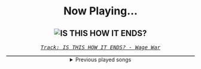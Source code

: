 <div align="center"> 
<h1>Now Playing...</h1>

![IS THIS HOW IT ENDS?](https://i.scdn.co/image/ab67616d00001e029dc2c4e57c5660d6143265df)
--
_<samp><a href="https://open.spotify.com/track/67qG9vkAJntPinqJToLc6h">Track: IS THIS HOW IT ENDS? - Wage War</a></samp>_

<div style="border: 1px #4B5054 solid"></div>
<details>
  <summary>
    Previous played songs
  </summary>
  <table>
    <thead>
      <tr>
        <th>
          Artist
        </th>
        <th>
          Song
        </th>
        <th>
          Link
        </th>
      </tr>
    </thead>
    <tbody>
      <tr><td>Wage War</td><td>IS THIS HOW IT ENDS?</td><td><a href="https://open.spotify.com/track/67qG9vkAJntPinqJToLc6h">https://open.spotify.com/track/67qG9vkAJntPinqJToLc6h</a></td></tr><tr><td>Wage War</td><td>IN MY BLOOD</td><td><a href="https://open.spotify.com/track/2RbHEDgEPB9JePxjUqjh7Y">https://open.spotify.com/track/2RbHEDgEPB9JePxjUqjh7Y</a></td></tr><tr><td>Wage War</td><td>HELLBENT</td><td><a href="https://open.spotify.com/track/1UkcIeFbj8t4B7BkTdAzVf">https://open.spotify.com/track/1UkcIeFbj8t4B7BkTdAzVf</a></td></tr><tr><td>Wage War</td><td>HAPPY HUNTING</td><td><a href="https://open.spotify.com/track/3pKj0vFWLaRgbXG6vXl7NQ">https://open.spotify.com/track/3pKj0vFWLaRgbXG6vXl7NQ</a></td></tr><tr><td>Wage War</td><td>TOMBSTONE</td><td><a href="https://open.spotify.com/track/0LPgP3UyQQaQqwl2RjfksM">https://open.spotify.com/track/0LPgP3UyQQaQqwl2RjfksM</a></td></tr><tr><td>Wage War</td><td>BLUR</td><td><a href="https://open.spotify.com/track/56Lz7mTr1hiiCfsaAoiUo9">https://open.spotify.com/track/56Lz7mTr1hiiCfsaAoiUo9</a></td></tr><tr><td>Wage War</td><td>NAIL5</td><td><a href="https://open.spotify.com/track/0edkTedyqhtNI2xoN4iY1I">https://open.spotify.com/track/0edkTedyqhtNI2xoN4iY1I</a></td></tr><tr><td>Wage War</td><td>MAGNETIC</td><td><a href="https://open.spotify.com/track/73mrvMAAKWrgbT894Aevf7">https://open.spotify.com/track/73mrvMAAKWrgbT894Aevf7</a></td></tr><tr><td>Wage War</td><td>SELF SACRIFICE</td><td><a href="https://open.spotify.com/track/5DAxlAWiFWL5vzaTi7CBsX">https://open.spotify.com/track/5DAxlAWiFWL5vzaTi7CBsX</a></td></tr><tr><td>Wage War</td><td>THE SHOW’S ABOUT TO START</td><td><a href="https://open.spotify.com/track/0FCGZSIRrmrWoKK96p5i06">https://open.spotify.com/track/0FCGZSIRrmrWoKK96p5i06</a></td></tr><tr><td>Rise Against</td><td>Savior</td><td><a href="https://open.spotify.com/track/1vcxF91pWs9uNwDROuiCPB">https://open.spotify.com/track/1vcxF91pWs9uNwDROuiCPB</a></td></tr><tr><td>Breaking Benjamin</td><td>I Will Not Bow</td><td><a href="https://open.spotify.com/track/2yXyz4NLTZx9CLdXfLTp5E">https://open.spotify.com/track/2yXyz4NLTZx9CLdXfLTp5E</a></td></tr><tr><td>Motionless In White</td><td>Voices</td><td><a href="https://open.spotify.com/track/0SnvI0twJ1Mnh0rJlBRrf0">https://open.spotify.com/track/0SnvI0twJ1Mnh0rJlBRrf0</a></td></tr><tr><td>The Wreckage</td><td>Breaking Through</td><td><a href="https://open.spotify.com/track/781bCQjAUwwvfqlLV1ktnH">https://open.spotify.com/track/781bCQjAUwwvfqlLV1ktnH</a></td></tr><tr><td>Breaking Benjamin</td><td>The Diary of Jane - Single Version</td><td><a href="https://open.spotify.com/track/0faXHILILebCGnJBPU6KJJ">https://open.spotify.com/track/0faXHILILebCGnJBPU6KJJ</a></td></tr><tr><td>Linkin Park</td><td>Don't Stay</td><td><a href="https://open.spotify.com/track/2yss0n7KmvmSr4EHvjfFpn">https://open.spotify.com/track/2yss0n7KmvmSr4EHvjfFpn</a></td></tr><tr><td>Rise Against</td><td>Give It All</td><td><a href="https://open.spotify.com/track/5O6SumCYk8Ug81UbfXAPJC">https://open.spotify.com/track/5O6SumCYk8Ug81UbfXAPJC</a></td></tr><tr><td>Motionless In White</td><td>Brand New Numb</td><td><a href="https://open.spotify.com/track/0vPkRB52RENZMpHybpFKYK">https://open.spotify.com/track/0vPkRB52RENZMpHybpFKYK</a></td></tr><tr><td>Linkin Park</td><td>Papercut</td><td><a href="https://open.spotify.com/track/1Vej0qeQ3ioKwpI6FUbRv1">https://open.spotify.com/track/1Vej0qeQ3ioKwpI6FUbRv1</a></td></tr><tr><td>Bring Me The Horizon</td><td>Throne</td><td><a href="https://open.spotify.com/track/0M3adYbGtyRHACP86dey1H">https://open.spotify.com/track/0M3adYbGtyRHACP86dey1H</a></td></tr>
    </tbody>
  </table>
</details>

</div>
